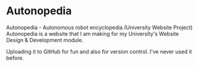 # Autonopedia
Autonopedia - Autonomous robot encyclopedia (University Website Project)
Autonopedia is a website that I am making for my University's Website Design & Development module.

Uploading it to GitHub for fun and also for version control. I've never used it before.
